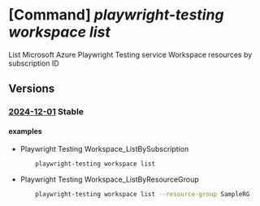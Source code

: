 # [Command] _playwright-testing workspace list_

List Microsoft Azure Playwright Testing service Workspace resources by subscription ID

## Versions

### [2024-12-01](/Resources/mgmt-plane/L3N1YnNjcmlwdGlvbnMve30vcHJvdmlkZXJzL21pY3Jvc29mdC5henVyZXBsYXl3cmlnaHRzZXJ2aWNlL2FjY291bnRz/2024-12-01.xml) **Stable**

<!-- mgmt-plane /subscriptions/{}/providers/microsoft.azureplaywrightservice/accounts 2024-12-01 -->
<!-- mgmt-plane /subscriptions/{}/resourcegroups/{}/providers/microsoft.azureplaywrightservice/accounts 2024-12-01 -->

#### examples

- Playwright Testing Workspace_ListBySubscription
    ```bash
        playwright-testing workspace list
    ```

- Playwright Testing Workspace_ListByResourceGroup
    ```bash
        playwright-testing workspace list --resource-group SampleRG
    ```
